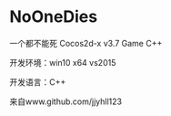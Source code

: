 # NoOneDies
一个都不能死 Cocos2d-x v3.7 Game C++ 

开发环境：win10 x64 vs2015

开发语言：C++

来自www.github.com/jjyhll123
